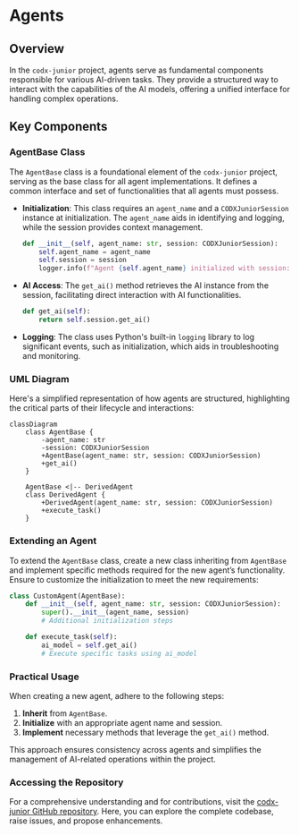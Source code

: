 # Agents

## Overview

In the `codx-junior` project, agents serve as fundamental components responsible for various AI-driven tasks. They provide a structured way to interact with the capabilities of the AI models, offering a unified interface for handling complex operations.

## Key Components

### AgentBase Class

The `AgentBase` class is a foundational element of the `codx-junior` project, serving as the base class for all agent implementations. It defines a common interface and set of functionalities that all agents must possess.

- **Initialization**: This class requires an `agent_name` and a `CODXJuniorSession` instance at initialization. The `agent_name` aids in identifying and logging, while the session provides context management.

    ```python
    def __init__(self, agent_name: str, session: CODXJuniorSession):
        self.agent_name = agent_name
        self.session = session
        logger.info(f"Agent {self.agent_name} initialized with session: {self.session.settings.project_name}")
    ```
  
- **AI Access**: The `get_ai()` method retrieves the AI instance from the session, facilitating direct interaction with AI functionalities.

    ```python
    def get_ai(self):
        return self.session.get_ai()
    ```

- **Logging**: The class uses Python's built-in `logging` library to log significant events, such as initialization, which aids in troubleshooting and monitoring.

### UML Diagram

Here's a simplified representation of how agents are structured, highlighting the critical parts of their lifecycle and interactions:

```mermaid
classDiagram
    class AgentBase {
        -agent_name: str
        -session: CODXJuniorSession
        +AgentBase(agent_name: str, session: CODXJuniorSession)
        +get_ai()
    }

    AgentBase <|-- DerivedAgent
    class DerivedAgent {
        +DerivedAgent(agent_name: str, session: CODXJuniorSession)
        +execute_task()
    }
```

### Extending an Agent

To extend the `AgentBase` class, create a new class inheriting from `AgentBase` and implement specific methods required for the new agent’s functionality. Ensure to customize the initialization to meet the new requirements:

```python
class CustomAgent(AgentBase):
    def __init__(self, agent_name: str, session: CODXJuniorSession):
        super().__init__(agent_name, session)
        # Additional initialization steps

    def execute_task(self):
        ai_model = self.get_ai()
        # Execute specific tasks using ai_model
```

### Practical Usage

When creating a new agent, adhere to the following steps:
1. **Inherit** from `AgentBase`.
2. **Initialize** with an appropriate agent name and session.
3. **Implement** necessary methods that leverage the `get_ai()` method. 

This approach ensures consistency across agents and simplifies the management of AI-related operations within the project.

### Accessing the Repository

For a comprehensive understanding and for contributions, visit the [codx-junior GitHub repository](https://github.com/gbrian/codx-junior.git). Here, you can explore the complete codebase, raise issues, and propose enhancements.